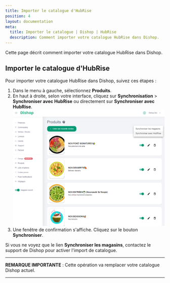 ```yaml
---
title: Importer le catalogue d'HubRise
position: 4
layout: documentation
meta:
  title: Importer le catalogue | Dishop | HubRise
  description: Comment importer votre catalogue HubRise dans Dishop.
---
```


Cette page décrit comment importer votre catalogue HubRise dans Dishop.

## Importer le catalogue d'HubRise

Pour importer votre catalogue HubRise dans Dishop, suivez ces étapes :

1. Dans le menu à gauche, sélectionnez **Produits**.
2. En haut à droite, selon votre interface, cliquez sur **Synchronisation** > **Synchroniser avec HubRise** ou directement sur **Synchroniser avec HubRise**.
   ![Importer le catalogue- Synchroniser catalogue](../images/007-fr-dishop-synchroniser-catalogue.png)
3. Une fenêtre de confirmation s'affiche. Cliquez sur le bouton **Synchroniser**.

Si vous ne voyez que le lien **Synchroniser les magasins**, contactez le support de Dishop pour activer l'import de catalogue.

---

**REMARQUE IMPORTANTE** : Cette opération va remplacer votre catalogue Dishop actuel.

---